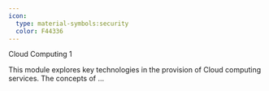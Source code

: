 ```yaml
---
icon:
  type: material-symbols:security
  color: F44336
---
```


Cloud Computing 1

This module explores key technologies in the provision of Cloud computing services. The concepts of  ... 
